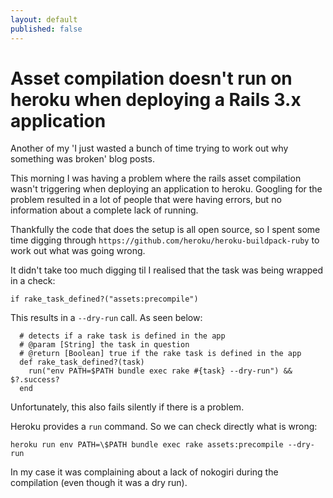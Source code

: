 ```yaml
---
layout: default
published: false
---
```


# Asset compilation doesn't run on heroku when deploying a Rails 3.x application

Another of my 'I just wasted a bunch of time trying to work out why something was broken' blog posts.

This morning I was having a problem where the rails asset compilation wasn't triggering when deploying an application to heroku. Googling for the problem resulted in a lot of people that were having errors, but no information about a complete lack of running.

Thankfully the code that does the setup is all open source, so I spent some time digging through `https://github.com/heroku/heroku-buildpack-ruby` to work out what was going wrong.

It didn't take too much digging til I realised that the task was being wrapped in a check:

```
if rake_task_defined?("assets:precompile")
```

This results in a `--dry-run` call. As seen below:

```
  # detects if a rake task is defined in the app
  # @param [String] the task in question
  # @return [Boolean] true if the rake task is defined in the app
  def rake_task_defined?(task)
    run("env PATH=$PATH bundle exec rake #{task} --dry-run") && $?.success?
  end
```

Unfortunately, this also fails silently if there is a problem.

Heroku provides a `run` command. So we can check directly what is wrong:

```
heroku run env PATH=\$PATH bundle exec rake assets:precompile --dry-run
```

In my case it was complaining about a lack of nokogiri during the compilation (even though it was a dry run).